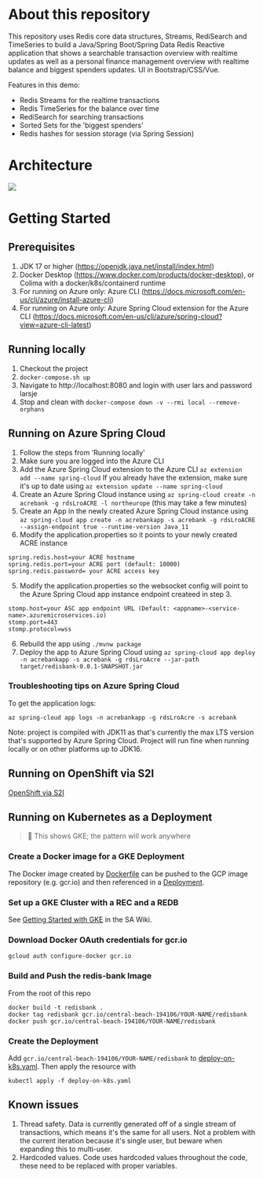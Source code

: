# About this repository

This repository uses Redis core data structures, Streams, RediSearch and TimeSeries to build a
Java/Spring Boot/Spring Data Redis Reactive application that shows a searchable transaction overview with realtime updates
as well as a personal finance management overview with realtime balance and biggest spenders updates. UI in Bootstrap/CSS/Vue.

Features in this demo:

- Redis Streams for the realtime transactions
- Redis TimeSeries for the balance over time
- RediSearch for searching transactions
- Sorted Sets for the 'biggest spenders'
- Redis hashes for session storage (via Spring Session)

# Architecture
<img src="architecture.png"/>

# Getting Started

## Prerequisites

1. JDK 17 or higher (https://openjdk.java.net/install/index.html)
2. Docker Desktop (https://www.docker.com/products/docker-desktop), or Colima with a docker/k8s/containerd runtime
3. For running on Azure only: Azure CLI (https://docs.microsoft.com/en-us/cli/azure/install-azure-cli)
4. For running on Azure only: Azure Spring Cloud extension for the Azure CLI (https://docs.microsoft.com/en-us/cli/azure/spring-cloud?view=azure-cli-latest)

## Running locally

1. Checkout the project
2. `docker-compose.sh up`
3. Navigate to http://localhost:8080 and login with user lars and password larsje
4. Stop and clean with `docker-compose down -v --rmi local --remove-orphans`

## Running on Azure Spring Cloud

1. Follow the steps from 'Running locally'
2. Make sure you are logged into the Azure CLI
3. Add the Azure Spring Cloud extension to the Azure CLI `az extension add --name spring-cloud` If you already have the extension, make sure it's up to date using `az extension update --name spring-cloud`
2. Create an Azure Spring Cloud instance using `az spring-cloud create -n acrebank -g rdsLroACRE -l northeurope` (this may take a few minutes)
3. Create an App in the newly created Azure Spring Cloud instance using `az spring-cloud app create -n acrebankapp -s acrebank -g rdsLroACRE --assign-endpoint true --runtime-version Java_11`
4. Modify the application.properties so it points to your newly created ACRE instance

```
spring.redis.host=your ACRE hostname
spring.redis.port=your ACRE port (default: 10000)
spring.redis.password= your ACRE access key
```

5. Modify the application.properties so the websocket config will point to the Azure Spring Cloud app instance endpoint createed in step 3.

```
stomp.host=your ASC app endpoint URL (Default: <appname>-<service-name>.azuremicroservices.io)
stomp.port=443
stomp.protocol=wss
```

6. Rebuild the app using `./mvnw package`
7. Deploy the app to Azure Spring Cloud using `az spring-cloud app deploy -n acrebankapp -s acrebank -g rdsLroAcre --jar-path target/redisbank-0.0.1-SNAPSHOT.jar`

### Troubleshooting tips on Azure Spring Cloud

To get the application logs:

`az spring-cloud app logs -n acrebankapp -g rdsLroAcre -s acrebank`

Note: project is compiled with JDK11 as that's currently the max LTS version that's supported by Azure Spring Cloud. Project will run fine when running locally or on other platforms up to JDK16.

## Running on OpenShift via S2I

[OpenShift via S2I](./openshift/README.md)

## Running on Kubernetes as a Deployment

> &#0372335; This shows GKE; the pattern will work anywhere

### Create a Docker image for a GKE Deployment

The Docker image created by [Dockerfile](../Dockerfile) can be pushed to the GCP image repository (e.g. gcr.io) and then referenced in a [Deployment](../deploy-on-k8s.yaml).

### Set up a GKE Cluster with a REC and a REDB

See [Getting Started with GKE](https://redislabs.atlassian.net/wiki/spaces/SA/pages/1405911108/Getting+Started+with+GKE) in the SA Wiki.

### Download Docker OAuth credentials for gcr.io

`gcloud auth configure-docker gcr.io`

### Build and Push the redis-bank Image

From the root of this repo

```
docker build -t redisbank .
docker tag redisbank gcr.io/central-beach-194106/YOUR-NAME/redisbank
docker push gcr.io/central-beach-194106/YOUR-NAME/redisbank
```

### Create the Deployment

Add `gcr.io/central-beach-194106/YOUR-NAME/redisbank` to [deploy-on-k8s.yaml](../deploy-on-k8s.yaml). Then apply the resource with 

```
kubectl apply -f deploy-on-k8s.yaml
```

## Known issues

1. Thread safety. Data is currently generated off of a single stream of transactions, which means it's the same for all users. Not a problem with the current iteration because it's single user, but beware when expanding this to multi-user.
2. Hardcoded values. Code uses hardcoded values throughout the code, these need to be replaced with proper variables.
